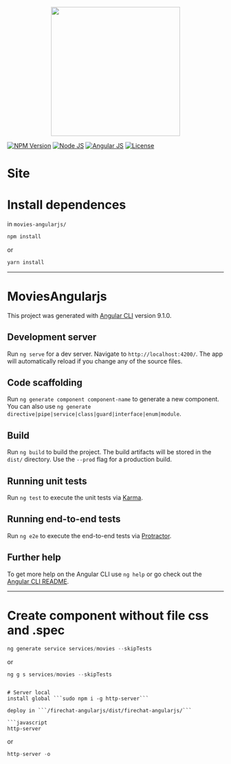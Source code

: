 <p align="center">
    <img src="https://i.imgur.com/bF1WkFW.png" width="300">
</p>

[![NPM Version][npm-badge]][npm-url]
[![Node JS][node-badge]][node-url]
[![Angular JS][angular-badge]][angular-url]
[![License][license-badge]][license-url]

# Site
<!-- ![movies angularjs](https://i.imgur.com/JhLbZbf.png) -->

# Install dependences
in ```movies-angularjs/```

```bash
npm install
```
or
```bash
yarn install
```

***

# MoviesAngularjs

This project was generated with [Angular CLI](https://github.com/angular/angular-cli) version 9.1.0.

## Development server

Run `ng serve` for a dev server. Navigate to `http://localhost:4200/`. The app will automatically reload if you change any of the source files.

## Code scaffolding

Run `ng generate component component-name` to generate a new component. You can also use `ng generate directive|pipe|service|class|guard|interface|enum|module`.

## Build

Run `ng build` to build the project. The build artifacts will be stored in the `dist/` directory. Use the `--prod` flag for a production build.

## Running unit tests

Run `ng test` to execute the unit tests via [Karma](https://karma-runner.github.io).

## Running end-to-end tests

Run `ng e2e` to execute the end-to-end tests via [Protractor](http://www.protractortest.org/).

## Further help

To get more help on the Angular CLI use `ng help` or go check out the [Angular CLI README](https://github.com/angular/angular-cli/blob/master/README.md).

***

# Create component without file css and .spec
```javascript
ng generate service services/movies --skipTests
```
or
```javascript
ng g s services/movies --skipTests
```

<!-- # Create service without file .spec
```javascript
ng generate service services/chat --skipTests
```
or
```javascript
ng g s services/chat --skipTests -->
```

# Server local
install global ```sudo npm i -g http-server```

deploy in ```/firechat-angularjs/dist/firechat-angularjs/```

```javascript
http-server
```
or
```javascript
http-server -o
```

[npm-badge]: https://img.shields.io/badge/npm-v6.14.4-brightgreen
[npm-url]: https://www.npmjs.com
[node-badge]: https://img.shields.io/badge/nodejs-v12.16.1-brightgreen
[node-url]: https://nodejs.org/download/release/v12.16.1/
[angular-badge]: https://img.shields.io/badge/angular--CLI-v9.1.0-brightgreen
[angular-url]: https://angular.io/cli/
[license-badge]: https://img.shields.io/badge/license-MIT-green.svg
[license-url]: https://opensource.org/licenses/MIT
